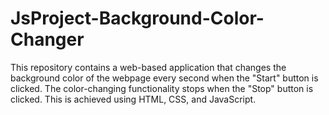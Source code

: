 # JsProject-Background-Color-Changer
This repository contains a web-based application that changes the background color of the webpage every second when the "Start" button is clicked. The color-changing functionality stops when the "Stop" button is clicked. This is achieved using HTML, CSS, and JavaScript.
